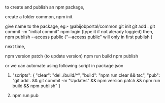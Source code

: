 to create and publish an npm package,

create a folder common,
npm init

give name to the package, eg:- @abijobportal/common
git init
git add .
git commit -m "initial commit"
npm login (type it if not alerady loggied) 
then, 
npm publish --access public ("--access public" will only in first publish )

next time,

npm version patch (to update version)
npm run build
npm publish

or we can automate using following script in package.json

1. "scripts": {
    "clear": "del ./build/*",
    "build": "npm run clear && tsc",
    "pub": "git add . && git commit -m \"Updates\" && npm version patch && npm run build && npm publish"
  }

  2. npm run pub
